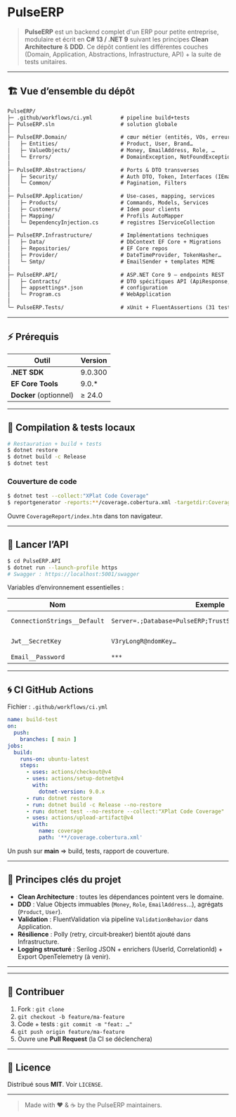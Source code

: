 # PulseERP

> **PulseERP** est un backend complet d'un ERP pour petite entreprise, modulaire et écrit en **C# 13 / .NET 9** suivant les principes **Clean Architecture** & **DDD**. Ce dépôt contient les différentes couches (Domain, Application, Abstractions, Infrastructure, API) + la suite de tests unitaires.

---

## 🏗️ Vue d’ensemble du dépôt

```txt
PulseERP/
├─ .github/workflows/ci.yml         # pipeline build+tests
├─ PulseERP.sln                     # solution globale
│
├─ PulseERP.Domain/                 # cœur métier (entités, VOs, erreurs)
│   ├─ Entities/                    # Product, User, Brand…
│   ├─ ValueObjects/                # Money, EmailAddress, Role, …
│   └─ Errors/                      # DomainException, NotFoundException
│
├─ PulseERP.Abstractions/           # Ports & DTO transverses
│   ├─ Security/                    # Auth DTO, Token, Interfaces (IEmailSender…)
│   └─ Common/                      # Pagination, Filters
│
├─ PulseERP.Application/            # Use‑cases, mapping, services
│   ├─ Products/                    # Commands, Models, Services
│   ├─ Customers/                   # Idem pour clients
│   ├─ Mapping/                     # Profils AutoMapper
│   └─ DependencyInjection.cs       # registres IServiceCollection
│
├─ PulseERP.Infrastructure/         # Implémentations techniques
│   ├─ Data/                        # DbContext EF Core + Migrations
│   ├─ Repositories/                # EF Core repos
│   ├─ Provider/                    # DateTimeProvider, TokenHasher…
│   └─ Smtp/                        # EmailSender + templates MIME
│
├─ PulseERP.API/                    # ASP.NET Core 9 – endpoints REST
│   ├─ Contracts/                   # DTO spécifiques API (ApiResponse, etc.)
│   ├─ appsettings*.json            # configuration
│   └─ Program.cs                   # WebApplication
│
└─ PulseERP.Tests/                  # xUnit + FluentAssertions (31 tests)
```

---

## ⚡ Prérequis

| Outil                  | Version |
| ---------------------- | ------- |
| **.NET SDK**           | 9.0.300 |
| **EF Core Tools**      | 9.0.\*  |
| **Docker** (optionnel) | ≥ 24.0  |

---

## 🔧 Compilation & tests locaux

```bash
# Restauration + build + tests
$ dotnet restore
$ dotnet build -c Release
$ dotnet test
```

### Couverture de code

```bash
$ dotnet test --collect:"XPlat Code Coverage"
$ reportgenerator -reports:**/coverage.cobertura.xml -targetdir:CoverageReport
```

Ouvre `CoverageReport/index.htm` dans ton navigateur.

---

## 🚀 Lancer l’API

```bash
$ cd PulseERP.API
$ dotnet run --launch-profile https
# Swagger : https://localhost:5001/swagger
```

Variables d’environnement essentielles :

| Nom                          | Exemple                                                   | Description              |
| ---------------------------- | --------------------------------------------------------- | ------------------------ |
| `ConnectionStrings__Default` | `Server=.;Database=PulseERP;TrustServerCertificate=True;` | DB SQL Server/PostgreSQL |
| `Jwt__SecretKey`             | `V3ryLongR@ndomKey…`                                      | Clé HMAC JWT 512 bits    |
| `Email__Password`            | `***`                                                     | Mot de passe SMTP        |

---

## 🌀 CI GitHub Actions

Fichier : `.github/workflows/ci.yml`

```yaml
name: build-test
on:
  push:
    branches: [ main ]
jobs:
  build:
    runs-on: ubuntu-latest
    steps:
      - uses: actions/checkout@v4
      - uses: actions/setup-dotnet@v4
        with:
          dotnet-version: 9.0.x
      - run: dotnet restore
      - run: dotnet build -c Release --no-restore
      - run: dotnet test --no-restore --collect:"XPlat Code Coverage"
      - uses: actions/upload-artifact@v4
        with:
          name: coverage
          path: '**/coverage.cobertura.xml'
```

Un push sur **main** ⇒ build, tests, rapport de couverture.

---

## 🎯 Principes clés du projet

* **Clean Architecture** : toutes les dépendances pointent vers le domaine.
* **DDD** : Value Objects immuables (`Money`, `Role`, `EmailAddress`…), agrégats (`Product`, `User`).
* **Validation** : FluentValidation via pipeline `ValidationBehavior` dans Application.
* **Résilience** : Polly (retry, circuit‑breaker) bientôt ajouté dans Infrastructure.
* **Logging structuré** : Serilog JSON + enrichers (UserId, CorrelationId) + Export OpenTelemetry (à venir).

---

---

## 🤝 Contribuer

1. Fork : `git clone`
2. `git checkout -b feature/ma-feature`
3. Code + tests : `git commit -m "feat: …"`
4. `git push origin feature/ma-feature`
5. Ouvre une **Pull Request** (la CI se déclenchera)

---

## 📄 Licence

Distribué sous **MIT**. Voir `LICENSE`.

---

> Made with ❤️ & ☕ by the PulseERP maintainers.
